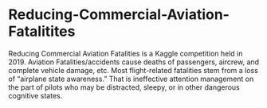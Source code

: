 # Reducing-Commercial-Aviation-Fatalitites
Reducing Commercial Aviation Fatalities is a Kaggle competition held in 2019. Aviation Fatalities/accidents cause deaths of passengers, aircrew, and complete vehicle damage, etc. Most flight-related fatalities stem from a loss of “airplane state awareness.” That is ineffective attention management on the part of pilots who may be distracted, sleepy, or in other dangerous cognitive states.
